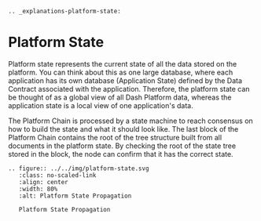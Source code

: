 ```{eval-rst}
.. _explanations-platform-state:
```

# Platform State

Platform state represents the current state of all the data stored on the platform. You can think about this as one large database, where each application has its own database (Application State) defined by the Data Contract associated with the application. Therefore, the platform state can be thought of as a global view of all Dash Platform data, whereas the application state is a local view of one application's data.

The Platform Chain is processed by a state machine to reach consensus on how to build the state and what it should look like. The last block of the Platform Chain contains the root of the tree structure built from all documents in the platform state. By checking the root of the state tree stored in the block, the node can confirm that it has the correct state.

```{eval-rst}
.. figure:: ../../img/platform-state.svg
   :class: no-scaled-link
   :align: center
   :width: 80%
   :alt: Platform State Propagation

   Platform State Propagation
```
